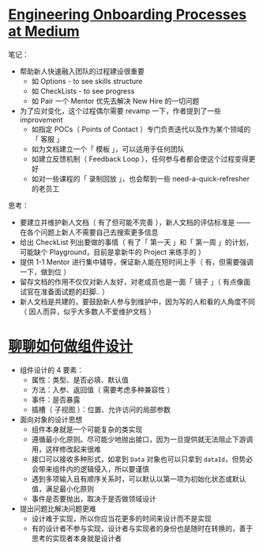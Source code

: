 # [Engineering Onboarding Processes at Medium](https://medium.engineering/engineering-onboarding-processes-at-medium-368095116ac3)

笔记：

- 帮助新人快速融入团队的过程建设很重要
  - 如 Options - to see skills structure
  - 如 CheckLists - to see progress
  - 如 Pair 一个 Mentor 优先去解决 New Hire 的一切问题
- 为了应对变化，这个过程偶尔需要 revamp 一下，作者提到了一些 improvement
  - 如指定 POCs（ Points of Contact ）专门负责迭代以及作为某个领域的「 客服 」
  - 如为文档建立一个「 模板 」，可以适用于任何团队
  - 如建立反馈机制（ Feedback Loop ），任何参与者都会使这个过程变得更好
  - 如对一些课程的「 录制回放 」，也会帮到一些 need-a-quick-refresher 的老员工

思考：

- 要建立并维护新人文档（ 有了但可能不完善 ），新人文档的评估标准是 —— 在各个问题上新人不需要自己去搜索更多信息
- 给出 CheckList 列出要做的事情（ 有了「 第一天 」和「 第一周 」的计划，可能缺个 Playground，目前是拿新牛的 Project 来练手的 ）
- 提供 1-1 Mentor 进行集中辅导，保证新人能在短时间上手（ 有，但需要强调一下，做到位 ）
- 留存文档的作用不仅仅对新人友好，对老成员也是一面「 镜子 」（ 有点像面试官在准备面试题的赶脚.. ）
- 新人文档是共建的，要鼓励新人参与到维护中，因为写的人和看的人角度不同（ 因人而异，似乎大多数人不爱维护文档 ）

# [聊聊如何做组件设计](https://mp.weixin.qq.com/s/_nXuFiuv6-HhN-Vkg6OkRw)

- 组件设计的 4 要素：
  - 属性：类型、是否必填、默认值
  - 方法：入参、返回值（ 需要考虑多种兼容性 ）
  - 事件：是否暴露
  - 插槽（ 子视图 ）：位置、允许访问的局部参数
- 面向对象的设计思想
  - 组件本身就是一个可能复杂的类实现
  - 遵循最小化原则。尽可能少地抛出接口，因为一旦提供就无法阻止下游调用，这样修改起来很难
  - 接口可以接收多种形式，如拿到 `Data` 对象也可以只拿到 `dataId`，但势必会带来组件内的逻辑侵入，所以要谨慎
  - 遇到多项输入且有顺序关系时，可以默认以第一项为初始化状态或默认值，满足最小化原则
  - 事件是否要抛出，取决于是否做领域设计
- 提出问题比解决问题更难
  - 设计难于实现，所以你应当花更多的时间来设计而不是实现
  - 有的设计者不参与实现，设计者与实现者的身份也是随时在转换的，善于思考的实现者本身就是设计者
